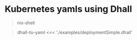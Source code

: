 # Kubernetes yamls using Dhall

> nix-shell

> dhall-to-yaml <<< './examples/deploymentSimple.dhall'